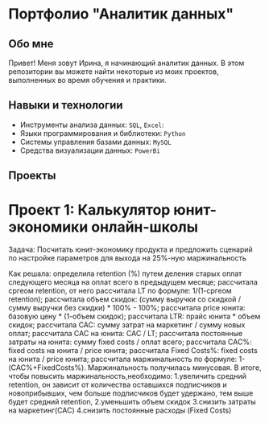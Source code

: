 # Портфолио "Аналитик данных"

## Обо мне
Привет! Меня зовут Ирина, я начинающий аналитик данных.
В этом репозитории вы можете найти некоторые из моих проектов, выполненных во время обучения и практики.

## Навыки и технологии
- Инструменты анализа данных: ``SQL``, ``Excel``: 
- Языки программирования и библиотеки: ``Python``
- Системы управления базами данных: ``MySQL``
- Средства визуализации данных: ``PowerBi``


## Проекты

# Проект 1: Калькулятор юнит-экономики онлайн-школы

Задача: Посчитать юнит-экономику продукта и предложить сценарий по настройке параметров для выхода на 25%-ную маржинальность

Как решала: определила retention (%) путем деления старых оплат следующего месяца на оплат всего в предыдущем месяце; рассчитала сргеом retention, от него рассчитала LT по формуле: 1/(1-сргеом retention); рассчитала объем скидок: (сумму выручки со скидкой / сумму выручки без скидки) * 100% - 100%;  рассчитала price юнита: базовую цену * (1-объем скидок); рассчитала LTR: прайс юнита * объем скидок; рассчитала CAC: сумму затрат на маркетинг / сумму новых оплат; рассчитала CAC на юнита: CAC / LT; рассчитала постоянные затраты на юнита: сумму fixed costs / оплат всего; рассчитала CAC%: fixed costs на юнита / price юнита; рассчитала Fixed Costs%: fixed costs на юнита / price юнита; рассчитала маржинальность по формуле: 1-(CAC%+FixedCosts%). Маржинальность получилась минусовая.
В итоге, чтобы повысить маржинальность,необходимо:
1.увеличить средний retention, он зависит от количества оставшихся подписчиков и новоприбывших, чем больше подписчиков будет удержано, тем выше будет средний retention, 
2.уменьшить объем скидок
3.снизить затраты на маркетинг(САС)
4.снизить постоянные расходы (Fixed Costs)
